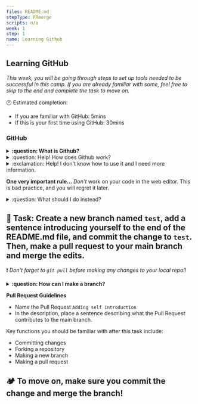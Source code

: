 ```yaml
---
files: README.md
stepType: PRmerge
scripts: n/a
week: 1
step: 1
name: Learning Github
---
```


## Learning GitHub

*This week, you will be going through steps to set up tools needed to be successful in this camp. If you are already familiar with some, feel free to skip to the end and complete the task to move on.*

🕐 Estimated completion:
* If you are familiar with GitHub: 5mins
* If this is your first time using GitHub: 30mins

### GitHub

<details>
<summary><b>:question: What is Github?</b></summary>
</br>

GitHub is a platform that is widely used in the tech industry, that enables code hosting and makes collaboration for coding a seamless process. You can use GitHub to manage your files, changes in your project, version control (the ability to revert back to previous versions of your code as well as versions developed by other programmers), and more.

[Get started with GitHub](https://guides.github.com/activities/hello-world/)
<br></br>
Check out <a href="https://guides.github.com/introduction/flow/">"The Github Flow"</a> for more information on issues, pull requests, committing, and branches!
<br><br/>
</details>

<details>
  <summary>:question: Help! How does Github work?</summary>
<details>
<summary>:question: What is a Repo? </summary>
  </br>
  
Repositories (or repos) are essentially **folders where you can store files of code.** The repo of our camp was duplicated into your account when you clicked "Create Template" so that you can commit changes and complete each lesson.

For our camp, each week is placed inside an issue. Only when you complete the week (committing the necessary code and commenting), will the issue close and you can move on to the next issue. Don’t worry – committing changes is easier than it sounds.
<br><br/>
</details>

<details>
<summary>:exclamation: How can I use GitHub Desktop to commit my code?</summary>
  </br>
  
1. Download GitHub desktop. This is one way you can commit changes to the cabin repo to complete each lesson here.
2. To have access to the cabin repository on GitHub desktop, the name of your repo needs to be entered in the top-left corner in the box with placeholder “Filter” and “Clone Repository” should be selected.

<img width="429" alt="clone" src="https://user-images.githubusercontent.com/70852990/104529805-8e157580-55d8-11eb-9b12-b004263a71ce.png">

3. Click “Pull Origin” once the repo is cloned to pull to GitHub desktop the most current version of the learning lab.
4. Open VSCode by clicking the button “Open in Visual Studio Code”. The files in the learning lab will be opened in VS code, and now you can complete the lesson (adding the necessary code). You need to add your code in a new file, so make sure you create a new file under the folder in VSCode. When you are done creating your new file and adding the necessary code, save the file and return to GitHub desktop.
5. The change will be shown. Add a summary and description of your change and then click “Commit to main”. Next, click “Push origin”, to push the change made in VSCode to the website.

<img width="900" alt="steps4desktop" src="https://user-images.githubusercontent.com/70852990/104529850-a6859000-55d8-11eb-9a85-908d18b52421.png">

*Remember, each step and lesson is posted on the repo on github.com. You will commit changes when the lesson instructs you to, and once you click “Push origin” and refresh the GitHub page, the issue will close and you can move on.*
<br><br/>
</details>

</details>
<details>
<summary>:exclamation: Help! I don't know how to use it and I need more information.</summary>
  </br>
  If you want to learn more about <b>what it is</b> and <b>how to use it,</b> try taking <a href='https://lab.github.com/githubtraining/introduction-to-github'>this</a> GitHub Learning Lab Course. After finishing it, you will have a strong understanding of all the features GitHub has to offer.
  <br><br/>
</details>

**One very important rule...**
*Don't* work on your code in the web editor. This is bad practice, and you will regret it later.
<details>
<summary>:question: What should I do instead?</summary>
  </br>
Install <a href='https://desktop.github.com/'>Github Desktop</a> and commit from your local computer. We'll go over code editors next if you don't have one to work on your code locally. You can also use <a href='http://kbroman.org/github_tutorial/pages/first_time.html'>git on your commandline</a>.
<br><br/>
</details>


## **:pencil: Task: Create a new branch named `test`, add a sentence introducing yourself to the end of the README.md file, and commit the change to `test`. Then, make a pull request to your main branch and merge the edits.**

:exclamation: *Don't forget to `git pull` before making any changes to your local repo!!*

<details>
  <summary><b>:question: How can I make a branch?</b></summary>
  
  Before you continue, we'd recommend going over the [Intro to GitHub Learning Lab](https://lab.github.com/githubtraining/introduction-to-github) if you're unfamiliar with branches.
  
  On the GitHub web editor, you can follow these steps to create a branch:
  1. Click on "Code" at the top left of this page
  2. Click on the gray button that says "main" or "master"
  3. Type in the name of your new branch, and if it doesn't already exist, you will get an option to create a new branch
  4. Always make sure that you are in the correct branching before making any edits
</details>

**Pull Request Guidelines**
* Name the Pull Request `Adding self introduction`
* In the description, place a sentence describing what the Pull Request contributes to the main branch.

Key functions you should be familiar with after this task include:
- Committing changes
- Forking a repository
- Making a new branch
- Making a pull request

## **:camping: To move on, make sure you commit the change and merge the branch!**

